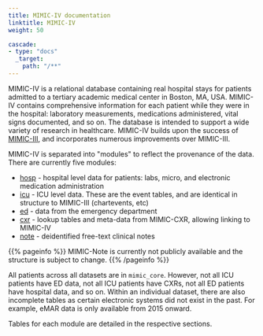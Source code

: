 ```yaml
---
title: MIMIC-IV documentation
linktitle: MIMIC-IV
weight: 50

cascade:
- type: "docs"
  _target:
    path: "/**"
---
```


MIMIC-IV is a relational database containing real hospital stays for patients admitted to a tertiary academic medical center in Boston, MA, USA. MIMIC-IV contains comprehensive information for each patient while they were in the hospital: laboratory measurements, medications administered, vital signs documented, and so on.
The database is intended to support a wide variety of research in healthcare.
MIMIC-IV builds upon the success of [MIMIC-III](/docs/iii), and incorporates numerous improvements over MIMIC-III.

MIMIC-IV is separated into "modules" to reflect the provenance of the data. There are currently five modules:

- [hosp](/docs/iv/modules/hosp) - hospital level data for patients: labs, micro, and electronic medication administration
- [icu](/docs/iv/modules/icu) - ICU level data. These are the event tables, and are identical in structure to MIMIC-III (chartevents, etc)
- [ed](/docs/iv/modules/ed) - data from the emergency department
- [cxr](/docs/iv/modules/cxr) - lookup tables and meta-data from MIMIC-CXR, allowing linking to MIMIC-IV
- [note](/docs/iv/modules/note) - deidentified free-text clinical notes

{{% pageinfo %}}
MIMIC-Note is currently not publicly available and the structure is subject to change.
{{% /pageinfo %}}

All patients across all datasets are in `mimic_core`. However, not all ICU patients have ED data, not all ICU patients have CXRs, not all ED patients have hospital data, and so on. Within an individual dataset, there are also incomplete tables as certain electronic systems did not exist in the past. For example, eMAR data is only available from 2015 onward.

Tables for each module are detailed in the respective sections.